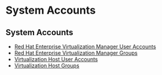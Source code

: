 # System Accounts

## System Accounts

* [Red Hat Enterprise Virtualization Manager User Accounts](Red_Hat_Enterprise_Virtualization_Manager_User_Accounts)
* [Red Hat Enterprise Virtualization Manager Groups](Red_Hat_Enterprise_Virtualization_Manager_Groups)
* [Virtualization Host User Accounts](Virtualization_Host_User_Accounts)
* [Virtualization Host Groups](Virtualization_Host_Groups)
